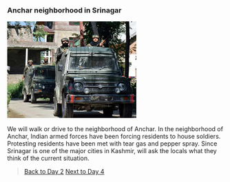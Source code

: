 ### Anchar neighborhood in Srinagar
![day3](../day3.png)  


We will walk or drive to the neighborhood of Anchar. In the neighborhood of Anchar, Indian armed forces have been forcing residents to house soldiers. Protesting residents have been met with tear gas and pepper spray. Since Srinagar is one of the major cities in Kashmir, will ask the locals what they think of the current situation.


> [Back to Day 2](day2) [Next to Day 4](day4)
